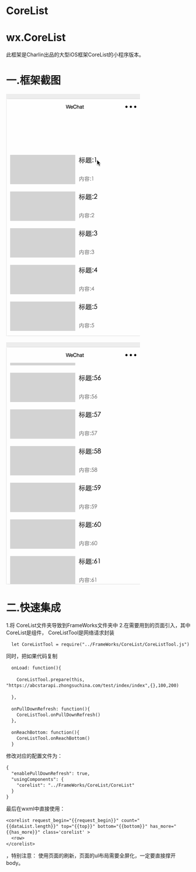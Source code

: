 # CoreList
# wx.CoreList
此框架是Charlin出品的大型iOS框架CoreList的小程序版本。

一.框架截图
==========


![image](https://github.com/ShiDianSoftware/Resource/blob/master/CoreList/a.gif)


![image](https://github.com/ShiDianSoftware/Resource/blob/master/CoreList/b.gif)


二.快速集成
==========

1.将 CoreList文件夹导致到FrameWorks文件夹中
2.在需要用到的页面引入，其中CoreList是组件， CoreListTool是网络请求封装

      let CoreListTool = require("../FrameWorks/CoreList/CoreListTool.js")
    
同时，把如果代码复制

      onLoad: function(){

        CoreListTool.prepare(this, "https://abcstarapi.zhongsuchina.com/test/index/index",{},100,200)

      },

      onPullDownRefresh: function(){
        CoreListTool.onPullDownRefresh()
      },

      onReachBottom: function(){
        CoreListTool.onReachBottom()
      }

修改对应的配置文件为：

    {
      "enablePullDownRefresh": true,
      "usingComponents": {
        "corelist": "../FrameWorks/CoreList/CoreList"
      }
    }


最后在wxml中直接使用：

    <corelist request_begin="{{request_begin}}" count="{{dataList.length}}" top="{{top}}" bottom="{{bottom}}" has_more="{{has_more}}" class='corelist' >
      <row>
    </corelist>

，特别注意： 使用页面的刷新，页面的ul布局需要全屏化，一定要直接撑开body。
